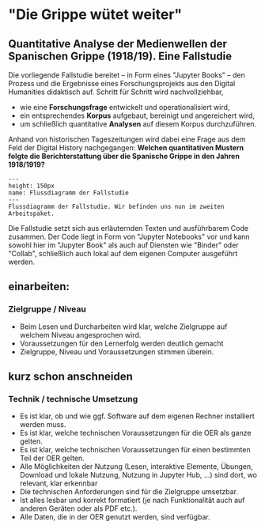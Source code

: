 # "Die Grippe wütet weiter"
## Quantitative Analyse der Medienwellen der Spanischen Grippe (1918/19). Eine Fallstudie

Die vorliegende Fallstudie bereitet – in Form eines "Jupyter Books" – den Prozess und die Ergebnisse eines Forschungsprojekts aus den Digital Humanities didaktisch auf. Schritt für Schritt wird nachvollziehbar, 

- wie eine **Forschungsfrage** entwickelt und operationalisiert wird, 
- ein entsprechendes **Korpus** aufgebaut, bereinigt und angereichert wird,
- um schließlich quantitative **Analysen** auf diesem Korpus durchzuführen.

Anhand von historischen Tageszeitungen wird dabei eine Frage aus dem Feld der Digital History nachgegangen: **Welchen quantitativen Mustern folgte die Berichterstattung über die Spanische Grippe in den Jahren 1918/1919?**

```{figure} ../book_images/flow-chart_corpus-collection.png
---
height: 150px
name: Flussdiagramm der Fallstudie
---
Flussdiagramm der Fallstudie. Wir befinden uns nun im zweiten Arbeitspaket.
```


Die Fallstudie setzt sich aus erläuternden Texten und ausführbarem Code zusammen. Der Code liegt in Form von "Jupyter Notebooks" vor und kann sowohl hier im "Jupyter Book" als auch auf Diensten wie "Binder" oder "Collab", schließlich auch lokal auf dem eigenen Computer ausgeführt werden. 
 

## einarbeiten: 

### Zielgruppe / Niveau
- Beim Lesen und Durcharbeiten wird klar, welche Zielgruppe auf welchem Niveau angesprochen wird.					
- Voraussetzungen für den Lernerfolg werden deutlich gemacht
- Zielgruppe, Niveau und Voraussetzungen stimmen überein.

## kurz schon anschneiden
### Technik / technische Umsetzung
- Es ist klar, ob und wie ggf. Software auf dem eigenen Rechner installiert werden muss.		
- Es ist klar, welche technischen Voraussetzungen für die OER als ganze gelten.
- Es ist klar, welche technischen Voraussetzungen für einen bestimmten Teil der OER gelten.
- Alle Möglichkeiten der Nutzung (Lesen, interaktive Elemente, Übungen, Download und lokale Nutzung, Nutzung in Jupyter Hub, …) sind dort, wo relevant, klar erkennbar
- Die technischen Anforderungen sind für die Zielgruppe umsetzbar.
- Ist alles lesbar und korrekt formatiert (je nach Funktionalität auch auf anderen Geräten oder als PDF etc.).				
- Alle Daten, die in der OER genutzt werden, sind verfügbar.


```{tableofcontents}
```
					
